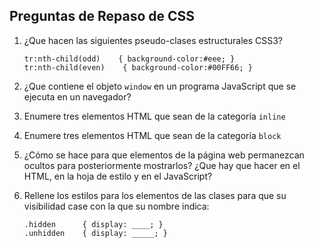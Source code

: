 ## Preguntas de Repaso de CSS

1.  ¿Que hacen las siguientes pseudo-clases estructurales CSS3?

        tr:nth-child(odd)    { background-color:#eee; }
        tr:nth-child(even)    { background-color:#00FF66; }

2.  ¿Que contiene el objeto `window` en un programa JavaScript que se
    ejecuta en un navegador?

3.  Enumere tres elementos HTML que sean de la categoría `inline`

4.  Enumere tres elementos HTML que sean de la categoría `block`

5.  ¿Cómo se hace para que elementos de la página web permanezcan
    ocultos para posteriormente mostrarlos? ¿Que hay que hacer en el
    HTML, en la hoja de estilo y en el JavaScript?

6.  Rellene los estilos para los elementos de las clases para que su
    visibilidad case con la que su nombre indica:

        .hidden      { display: ____; }
        .unhidden    { display: _____; }
